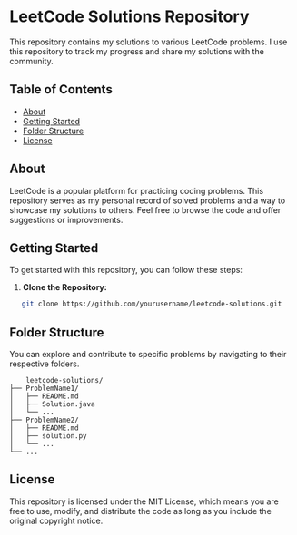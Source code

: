 # LeetCode Solutions Repository

This repository contains my solutions to various LeetCode problems. I use this repository to track my progress and share my solutions with the community.

## Table of Contents

- [About](#about)
- [Getting Started](#getting-started)
- [Folder Structure](#folder-structure)
- [License](#license)

## About

LeetCode is a popular platform for practicing coding problems. This repository serves as my personal record of solved problems and a way to showcase my solutions to others. Feel free to browse the code and offer suggestions or improvements.

## Getting Started

To get started with this repository, you can follow these steps:

1. **Clone the Repository:**
```bash
   git clone https://github.com/yourusername/leetcode-solutions.git
```

  ## Folder Structure
  You can explore and contribute to specific problems by navigating to their respective folders.
```
    leetcode-solutions/
├── ProblemName1/
│   ├── README.md
│   ├── Solution.java
│   └── ...
├── ProblemName2/
│   ├── README.md
│   ├── solution.py
│   └── ...
└── ...
```


  ## License
This repository is licensed under the MIT License, which means you are free to use, modify, and distribute the code as long as you include the original copyright notice.
